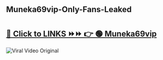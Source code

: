 
 ## Muneka69vip-Only-Fans-Leaked

# <h2><a href="https://clipsfans.com/Muneka69vip&ref=git">🔗 Click to LINKS ⏩⏩ 👉 🟢 Muneka69vip </a></h2>

<a href="https://clipsfans.com/Muneka69vip&ref=git" rel="nofollow" data-target="animated-image.originalLink"><img src="https://i.ibb.co.com/xMMVF88/686577567.gif" alt="Viral Video Original" style="max-width: 100%; display: inline-block;" data-target="animated-image.originalImage"></a>
